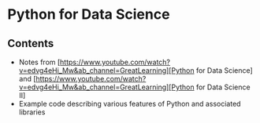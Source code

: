 # Python for Data Science
## Contents
- Notes from [https://www.youtube.com/watch?v=edvg4eHi_Mw&ab_channel=GreatLearning][Python for Data Science] and [https://www.youtube.com/watch?v=edvg4eHi_Mw&ab_channel=GreatLearning][Python for Data Science II]
- Example code describing various features of Python and associated libraries
